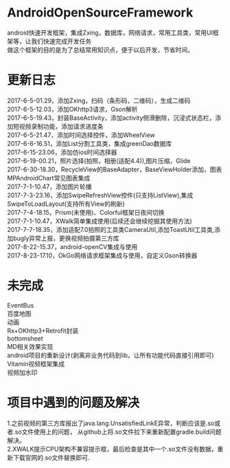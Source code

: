 # AndroidOpenSourceFramework
android快速开发框架，集成Zxing，数据库，网络请求，常用工具类，常用UI框架等，让我们快速完成开发任务<br>
做这个框架的目的是为了总结常用知识点，便于以后开发，节省时间。

# 更新日志
2017-6-5-01.29，添加Zxing，扫码（条形码，二维码），生成二维码<br>
2017-6-5-12.03，添加OKhttp3请求，Gson解析<br>
2017-6-5-19.43，封装BaseActivity，添加activity侧滑删除，沉浸式状态栏，添加短视频录制功能，添加请求进度条<br>
2017-6-5-21.47，添加时间选择控件，添加WheelView<br>
2017-6-6-16.51，添加List分割工具类，集成greenDao数据库<br>
2017-6-15-23.06，添加仿ios时间选择器<br>
2017-6-19-00.21，照片选择(拍照，相册(适配4.4)),图片压缩，Glide<br>
2017-6-30-18.30，RecycleView的BaseAdapter，BaseViewHolder添加，图表MPAndroidChart常见图表集成<br>
2017-7-1-10.47，添加图片轮播<br>
2017-7-3-23.16，添加SwipeRefreshView控件(只支持ListView),集成SwipeToLoadLayout(支持所有View的刷新)<br>
2017-7-4-18.15，Prism(未使用)、Colorful框架日夜间切换<br>
2017-7-1-10.47，XWalk简单集成使用(后续还会继续挖掘其使用方法)<br>
2017-7-7-18.35，添加适配7.0拍照的工具类CameraUtil,添加ToastUtil工具类,添加bugly异常上报，更换视频拍摄第三方库<br>
2017-8-22-15.37，android-openCV集成与使用<br>
2017-8-23-17.10，OkGo网络请求框架集成与使用，自定义Gson转换器<br>

# 未完成
EventBus<br>
百度地图<br>
动画<br>
Rx+OKhttp3+Retrofit封装<br>
bottomsheet<br>
MD相关效果实现<br>
android项目的重新设计(剥离非业务代码到lib，让所有功能代码直接引用即可)<br>
Vitamin视频框架集成<br>
视频加水印<br>

# 项目中遇到的问题及解决
1.之前视频的第三方库报出了java.lang.UnsatisfiedLinkE异常，判断应该是.so或者.so文件使用上的问题，
从github上将.so文件拉下来重新配置gradle.build问题解决。<br>
2.XWALK提示CPU架构不兼容提示框，最后检查是其中一个.so文件没有数据，重新下载官网的.so文件替换即可.<br>





